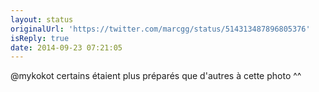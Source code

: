 ```yaml
---
layout: status
originalUrl: 'https://twitter.com/marcgg/status/514313487896805376'
isReply: true
date: 2014-09-23 07:21:05
---
```


@mykokot certains étaient plus préparés que d'autres à cette photo ^^
